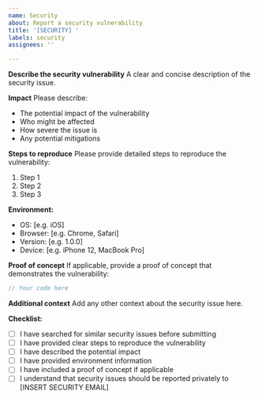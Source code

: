 ```yaml
---
name: Security
about: Report a security vulnerability
title: '[SECURITY] '
labels: security
assignees: ''

---
```


**Describe the security vulnerability**
A clear and concise description of the security issue.

**Impact**
Please describe:
- The potential impact of the vulnerability
- Who might be affected
- How severe the issue is
- Any potential mitigations

**Steps to reproduce**
Please provide detailed steps to reproduce the vulnerability:
1. Step 1
2. Step 2
3. Step 3

**Environment:**
- OS: [e.g. iOS]
- Browser: [e.g. Chrome, Safari]
- Version: [e.g. 1.0.0]
- Device: [e.g. iPhone 12, MacBook Pro]

**Proof of concept**
If applicable, provide a proof of concept that demonstrates the vulnerability:

```javascript
// Your code here
```

**Additional context**
Add any other context about the security issue here.

**Checklist:**
- [ ] I have searched for similar security issues before submitting
- [ ] I have provided clear steps to reproduce the vulnerability
- [ ] I have described the potential impact
- [ ] I have provided environment information
- [ ] I have included a proof of concept if applicable
- [ ] I understand that security issues should be reported privately to [INSERT SECURITY EMAIL] 
